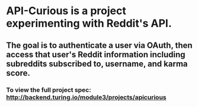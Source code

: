 # API-Curious is a project experimenting with Reddit's API.
## The goal is to authenticate a user via OAuth, then access that user's Reddit information including subreddits subscribed to, username, and karma score.
### To view the full project spec: http://backend.turing.io/module3/projects/apicurious
